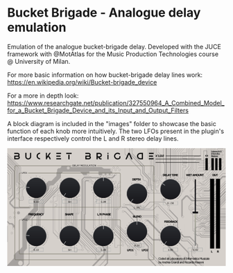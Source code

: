 # Bucket Brigade - Analogue delay emulation
Emulation of the analogue bucket-brigade delay. Developed with the JUCE framework with @MotAtlas for the Music Production Technologies course @ University of Milan.

For more basic information on how bucket-brigade delay lines work: https://en.wikipedia.org/wiki/Bucket-brigade_device

For a more in depth look: https://www.researchgate.net/publication/327550964_A_Combined_Model_for_a_Bucket_Brigade_Device_and_its_Input_and_Output_Filters 

A block diagram is included in the "images" folder to showcase the basic function of each knob more intuitively. The two LFOs present in the plugin's interface respectively control the L and R stereo delay lines.

<img align="right" src="images/Bucket_Brigade_screenshot.png" object-fit = cover>
